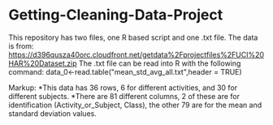 # Getting-Cleaning-Data-Project
  This repository has two files, one R based script and one .txt file.  The data is from: https://d396qusza40orc.cloudfront.net/getdata%2Fprojectfiles%2FUCI%20HAR%20Dataset.zip 
  The .txt file can be read into R with the following command:
      data_0<-read.table("mean_std_avg_all.txt",header = TRUE)

Markup: *This data has 36 rows, 6 for different activities, and 30 for different subjects.
        *There are 81 different columns, 2 of these are for identification (Activity_or_Subject, Class), the other 79 are for the mean and standard deviation values.
